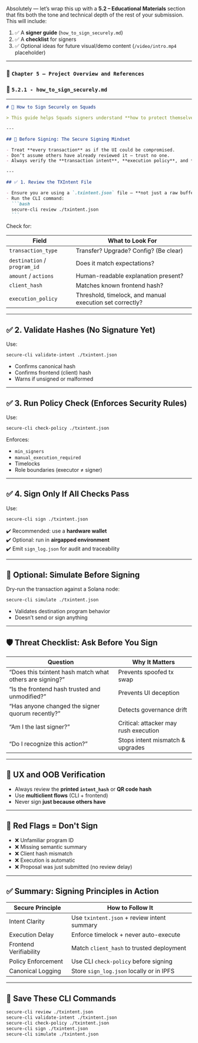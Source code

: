 Absolutely — let’s wrap this up with a **5.2 – Educational Materials** section that fits both the tone and technical depth of the rest of your submission. This will include:

1. ✅ A **signer guide** (`how_to_sign_securely.md`)
2. ✅ A **checklist** for signers
3. ✅ Optional ideas for future visual/demo content (`/video/intro.mp4` placeholder)

---

### 📁 `Chapter 5 – Project Overview and References`

### 📄 `5.2.1 - how_to_sign_securely.md`

---

````md
# 🧠 How to Sign Securely on Squads

> This guide helps Squads signers understand **how to protect themselves** during the signing process — even when attackers target frontends, metadata, or relay infrastructure.

---

## 🔐 Before Signing: The Secure Signing Mindset

- Treat **every transaction** as if the UI could be compromised.
- Don’t assume others have already reviewed it — trust no one.
- Always verify the **transaction intent**, **execution policy**, and **frontend integrity hash**.

---

## ✅ 1. Review the TXIntent File

- Ensure you are using a `.txintent.json` file — **not just a raw buffer.**
- Run the CLI command:
  ```bash
  secure-cli review ./txintent.json
  ```
````

Check for:

| Field                        | What to Look For                                         |
| ---------------------------- | -------------------------------------------------------- |
| `transaction_type`           | Transfer? Upgrade? Config? (Be clear)                    |
| `destination` / `program_id` | Does it match expectations?                              |
| `amount` / `actions`         | Human-readable explanation present?                      |
| `client_hash`                | Matches known frontend hash?                             |
| `execution_policy`           | Threshold, timelock, and manual execution set correctly? |

---

## ✅ 2. Validate Hashes (No Signature Yet)

Use:

```bash
secure-cli validate-intent ./txintent.json
```

- Confirms canonical hash
- Confirms frontend (client) hash
- Warns if unsigned or malformed

---

## ✅ 3. Run Policy Check (Enforces Security Rules)

Use:

```bash
secure-cli check-policy ./txintent.json
```

Enforces:

- `min_signers`
- `manual_execution_required`
- Timelocks
- Role boundaries (executor ≠ signer)

---

## ✅ 4. Sign Only If All Checks Pass

Use:

```bash
secure-cli sign ./txintent.json
```

✔️ Recommended: use a **hardware wallet**  
✔️ Optional: run in **airgapped environment**  
✔️ Emit `sign_log.json` for audit and traceability

---

## 🔁 Optional: Simulate Before Signing

Dry-run the transaction against a Solana node:

```bash
secure-cli simulate ./txintent.json
```

- Validates destination program behavior
- Doesn’t send or sign anything

---

## 🛡️ Threat Checklist: Ask Before You Sign

| Question                                                 | Why It Matters                        |
| -------------------------------------------------------- | ------------------------------------- |
| “Does this txintent hash match what others are signing?” | Prevents spoofed tx swap              |
| “Is the frontend hash trusted and unmodified?”           | Prevents UI deception                 |
| “Has anyone changed the signer quorum recently?”         | Detects governance drift              |
| “Am I the last signer?”                                  | Critical: attacker may rush execution |
| “Do I recognize this action?”                            | Stops intent mismatch & upgrades      |

---

## 🧩 UX and OOB Verification

- Always review the **printed `intent_hash`** or **QR code hash**
- Use **multiclient flows** (CLI + frontend)
- Never sign **just because others have**

---

## 🚫 Red Flags = Don't Sign

- ❌ Unfamiliar program ID
- ❌ Missing semantic summary
- ❌ Client hash mismatch
- ❌ Execution is automatic
- ❌ Proposal was just submitted (no review delay)

---

## ✅ Summary: Signing Principles in Action

| Secure Principle       | How to Follow It                            |
| ---------------------- | ------------------------------------------- |
| Intent Clarity         | Use `txintent.json` + review intent summary |
| Execution Delay        | Enforce timelock + never auto-execute       |
| Frontend Verifiability | Match `client_hash` to trusted deployment   |
| Policy Enforcement     | Use CLI `check-policy` before signing       |
| Canonical Logging      | Store `sign_log.json` locally or in IPFS    |

---

## 📎 Save These CLI Commands

```bash
secure-cli review ./txintent.json
secure-cli validate-intent ./txintent.json
secure-cli check-policy ./txintent.json
secure-cli sign ./txintent.json
secure-cli simulate ./txintent.json
```
